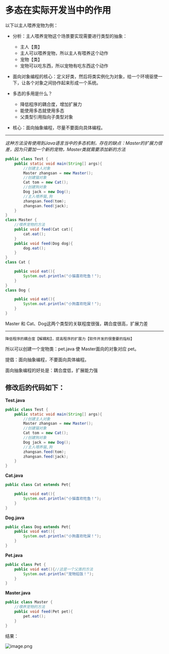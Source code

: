 # 多态在实际开发当中的作用

以下以主人喂养宠物为例：

+ 分析：主人喂养宠物这个场景要实现需要进行类型的抽象：
    - 主人【类】
    - 主人可以喂养宠物，所以主人有喂养这个动作
    - 宠物【类】
    - 宠物可以吃东西，所以宠物有吃东西这个动作

+ 面向对象编程的核心：定义好类，然后将类实例化为对象，给一个环境驱使一下，让各个对象之间协作起来形成一个系统。

+ 多态的多用是什么？
    - 降低程序的耦合度，增加扩展力
    - 能使用多态就使用多态
    - 父类型引用指向子类型对象

+ 核心：面向抽象编程，尽量不要面向具体编程。

---

*这种方法没有使用到Java语言当中的多态机制，存在的缺点：Master的扩展力很差，因为只要加一个新的宠物，Master类就需要添加新的方法*

```java
public class Test {
    public static void main(String[] args){
        //创建主人对象
        Master zhangsan = new Master();
        //创建猫对象
        Cat tom = new Cat();
        //创建狗对象
        Dog jack = new Dog();
        //主人喂养猫,狗
        zhangsan.feed(tom);
        zhangsan.feed(jack);
    }
}
class Master {
    //喂养宠物的方法
    public void feed(Cat cat){
        cat.eat();
    }
    public void feed(Dog dog){
        dog.eat();
    }
} 
class Cat {

    public void eat(){
        System.out.println("小猫喜欢吃鱼！");
    }
}
class Dog {

    public void eat(){
        System.out.println("小狗喜欢吃屎！");
    }
}
```

Master 和 Cat、Dog这两个类型的关联程度很强，耦合度很高，扩展力差

---

`降低程序的耦合度【解耦和】，提高程序的扩展力【软件开发的很重要的指标】`

所以可以创建一个宠物类：pet.java 使 Master面向的对象对应 pet。

提倡：面向抽象编程，不要面向具体编程。

面向抽象编程的好处是：耦合度低，扩展能力强

## 修改后的代码如下：

**Test.java**

```java
public class Test {
    public static void main(String[] args){
        //创建主人对象
        Master zhangsan = new Master();
        //创建猫对象
        Cat tom = new Cat();
        //创建狗对象
        Dog jack = new Dog();
        //主人喂养猫,狗
        zhangsan.feed(tom);
        zhangsan.feed(jack);
    }
}
```

**Cat.java**

```java
public class Cat extends Pet{

    public void eat(){
        System.out.println("小猫喜欢吃鱼！");
    }
}
```

**Dog.java**

```java
public class Dog extends Pet{
    public void eat(){
        System.out.println("小狗喜欢吃屎！");
    }
}
```

**Pet.java**

```java
public class Pet {
    public void eat(){//这是一个父类的方法
        System.out.println("宠物掐饭！");
    }
}
```

**Master.java**

```java
public class Master {
    //喂养宠物的方法
    public void feed(Pet pet){
        pet.eat();
    }
}
```

结果：

![image.png](https://upload-images.jianshu.io/upload_images/17431817-5ce531007b9bd8c4.png?imageMogr2/auto-orient/strip%7CimageView2/2/w/1240)
